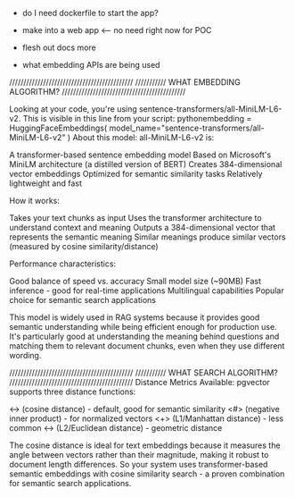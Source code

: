 + do I need dockerfile to start the app?

+ make into a web app <-- no need right now for POC

+ flesh out docs more

+ what embedding APIs are being used



////////////////////////////////////////////
/////////// WHAT EMBEDDING ALGORITHM?
////////////////////////////////////////////

Looking at your code, you're using sentence-transformers/all-MiniLM-L6-v2.
This is visible in this line from your script:
pythonembedding = HuggingFaceEmbeddings(
    model_name="sentence-transformers/all-MiniLM-L6-v2"
)
About this model:
all-MiniLM-L6-v2 is:

A transformer-based sentence embedding model
Based on Microsoft's MiniLM architecture (a distilled version of BERT)
Creates 384-dimensional vector embeddings
Optimized for semantic similarity tasks
Relatively lightweight and fast

How it works:

Takes your text chunks as input
Uses the transformer architecture to understand context and meaning
Outputs a 384-dimensional vector that represents the semantic meaning
Similar meanings produce similar vectors (measured by cosine similarity/distance)

Performance characteristics:

Good balance of speed vs. accuracy
Small model size (~90MB)
Fast inference - good for real-time applications
Multilingual capabilities
Popular choice for semantic search applications

This model is widely used in RAG systems because it provides good semantic understanding while being efficient enough for production use. It's particularly good at understanding the meaning behind questions and matching them to relevant document chunks, even when they use different wording.


////////////////////////////////////////////
/////////// WHAT SEARCH ALGORITHM?
////////////////////////////////////////////
Distance Metrics Available:
pgvector supports three distance functions:

<-> (cosine distance) - default, good for semantic similarity
<#> (negative inner product) - for normalized vectors
<+> (L1/Manhattan distance) - less common
<-> (L2/Euclidean distance) - geometric distance

The cosine distance is ideal for text embeddings because it measures the angle between vectors rather than their magnitude, making it robust to document length differences.
So your system uses transformer-based semantic embeddings with cosine similarity search - a proven combination for semantic search applications.
